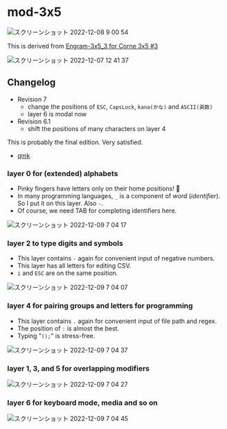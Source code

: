 # mod-3x5


![スクリーンショット 2022-12-08 9 00 54](https://user-images.githubusercontent.com/997855/206323606-23da4455-c943-4e85-9da4-290331497c79.png)

This is derived from [Engram-3x5_3 for Corne 3x5 #3](https://github.com/shnarazk/engram/issues/3)

![スクリーンショット 2022-12-07 12 41 37](https://user-images.githubusercontent.com/997855/206323950-694d4f29-8dc5-411f-bb73-9a097aa53fcf.png)


## Changelog

- Revision 7
    - change the positions of `ESC`, `CapsLock`, `kana(かな)` and `ASCII(英数)`
    - layer 6 is modal now
- Revision 6.1
    - shift the positions of many characters on layer 4

This is probably the final edition. Very satisfied.

- [qmk](https://docs.qmk.fm/#/feature_layers)

### layer 0 for (extended) alphabets

- Pinky fingers have letters only on their home positions! 🎉 
- In many programming languages, `_` is a component of _word_ (_identifier_). So I put it on this layer. Also `-`. 
- Of course, we need TAB for completing identifiers here.

![スクリーンショット 2022-12-09 7 04 17](https://user-images.githubusercontent.com/997855/206601685-eea0d9c3-453f-4236-83b2-ef11a0c59fca.png)

<!--
![スクリーンショット 2022-12-07 12 41 37](https://user-images.githubusercontent.com/997855/206083077-a16c90de-2724-45f1-bff5-88c39030bdad.png)
-->

### layer 2 to type digits and symbols

- This layer contains `-` again for convenient input of negative numbers.
- This layer has all letters for editing CSV.
- `i` and `ESC` are on the same position.

![スクリーンショット 2022-12-09 7 04 07](https://user-images.githubusercontent.com/997855/206601114-f5a29405-251d-4d00-a57e-972a4ecccd82.png)

<!--
![スクリーンショット 2022-12-08 0 08 38](https://user-images.githubusercontent.com/997855/206223585-60c24265-42e5-4ccf-bf17-4020219353e3.png)
-->

### layer 4 for pairing groups and letters for programming

- This layer contains `.` again for convenient input of file path and regex.
- The position of `:` is almost the best.
- Typing "`();`" is stress-free. 

![スクリーンショット 2022-12-09 7 04 37](https://user-images.githubusercontent.com/997855/206601521-fb19a971-89c1-47a2-bf05-eed5fbd5e080.png)

<!--
![スクリーンショット 2022-12-08 0 08 45](https://user-images.githubusercontent.com/997855/206223692-d1cdedf1-a8dc-4ab8-bd7e-b1c2c52799e6.png)
-->

### layer 1, 3, and 5 for overlapping modifiers

![スクリーンショット 2022-12-09 7 04 27](https://user-images.githubusercontent.com/997855/206602933-301ce960-d8a7-4939-891a-16874b87574d.png)

<!--
![スクリーンショット 2022-12-07 12 42 32](https://user-images.githubusercontent.com/997855/206083122-9855bf82-0090-4c1f-963d-8bca57857ba5.png)
-->

### layer 6 for keyboard mode, media and so on

![スクリーンショット 2022-12-09 7 04 45](https://user-images.githubusercontent.com/997855/206602842-48e6e1c7-bc1b-4b93-a9bb-9f491002f344.png)
